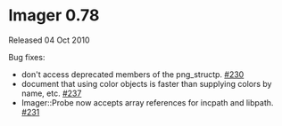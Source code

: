 # Imager 0.78

Released 04 Oct 2010

Bug fixes:
- don't access deprecated members of the png_structp. [#230](https://github.com/tonycoz/imager/issues/230) 
- document that using color objects is faster than supplying colors by name, etc. [#237](https://github.com/tonycoz/imager/issues/237) 
- Imager::Probe now accepts array references for incpath and libpath. [#231](https://github.com/tonycoz/imager/issues/231)
